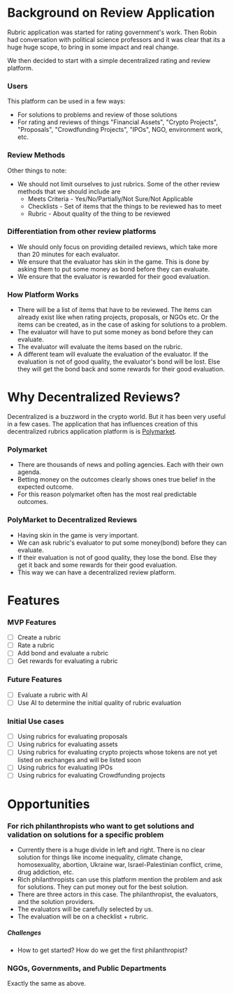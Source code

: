 # Background on Review Application
Rubric application was started for rating government's work. Then Robin had conversation with political science professors
and it was clear that its a huge huge scope, to bring in some impact and real change. 

We then decided to start with a simple decentralized rating and review platform.

### Users
This platform can be used in a few ways:
- For solutions to problems and review of those solutions
- For rating and reviews of things "Financial Assets", "Crypto Projects", "Proposals", "Crowdfunding Projects", "IPOs", 
NGO, environment work, etc.

### Review Methods
Other things to note:
- We should not limit ourselves to just rubrics. Some of the other review methods that we should include are
  - Meets Criteria - Yes/No/Partially/Not Sure/Not Applicable
  - Checklists - Set of items that the things to be reviewed has to meet
  - Rubric - About quality of the thing to be reviewed

### Differentiation from other review platforms
- We should only focus on providing detailed reviews, which take more than 20 minutes for each evaluator.
- We ensure that the evaluator has skin in the game. This is done by asking them to put some money as bond before they can evaluate.
- We ensure that the evaluator is rewarded for their good evaluation.

### How Platform Works
- There will be a list of items that have to be reviewed. The items can already exist like when rating projects, 
proposals, or NGOs etc. Or the items can be created, as in the case of asking for solutions to a problem.
- The evaluator will have to put some money as bond before they can evaluate.
- The evaluator will evaluate the items based on the rubric.
- A different team will evaluate the evaluation of the evaluator. If the evaluation is not of good quality, the 
evaluator's bond will be lost. Else they will get the bond back and some rewards for their good evaluation.


  
# Why Decentralized Reviews?
Decentralized is a buzzword in the crypto world. But it has been very useful in a few cases. The application that has
influences creation of this decentralized rubrics application platform is is [Polymarket](https://polymarket.com/).


### Polymarket
- There are thousands of news and polling agencies. Each with their own agenda.
- Betting money on the outcomes clearly shows ones true belief in the expected outcome.
- For this reason polymarket often has the most real predictable outcomes.

### PolyMarket to Decentralized Reviews
- Having skin in the game is very important.
- We can ask rubric's evaluator to put some money(bond) before they can evaluate.
- If their evaluation is not of good quality, they lose the bond. Else they get it back and some rewards for their good evaluation.
- This way we can have a decentralized review platform.

# Features

### MVP Features
- [ ] Create a rubric
- [ ] Rate a rubric
- [ ] Add bond and evaluate a rubric
- [ ] Get rewards for evaluating a rubric

### Future Features
- [ ] Evaluate a rubric with AI
- [ ] Use AI to determine the initial quality of rubric evaluation

### Initial Use cases
- [ ] Using rubrics for evaluating proposals
- [ ] Using rubrics for evaluating assets
- [ ] Using rubrics for evaluating crypto projects whose tokens are not yet listed on exchanges and will be listed soon
- [ ] Using rubrics for evaluating IPOs
- [ ] Using rubrics for evaluating Crowdfunding projects

# Opportunities

### For rich philanthropists who want to get solutions and validation on solutions for a specific problem
- Currently there is a huge divide in left and right. There is no clear solution for things like income inequality, 
climate change, homosexuality, abortion, Ukraine war, Israel-Palestinian conflict, crime, drug addiction, etc.
- Rich philanthropists can use this platform mention the problem and ask for solutions. They can put money out for the 
best solution.
- There are three actors in this case. The philanthropist, the evaluators, and the solution providers.
- The evaluators will be carefully selected by us. 
- The evaluation will be on a checklist + rubric.

##### Challenges
- How to get started? How do we get the first philanthropist?

### NGOs, Governments, and Public Departments
Exactly the same as above.


